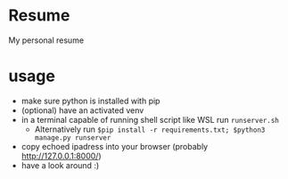 # Resume
My personal resume



# usage
- make sure python is installed with pip
- (optional) have an activated venv
- in a terminal capable of running shell script like WSL run `runserver.sh` 
    - Alternatively run `$pip install -r requirements.txt; $python3 manage.py runserver`
- copy echoed ipadress into your browser (probably http://127.0.0.1:8000/)
- have a look around :)
